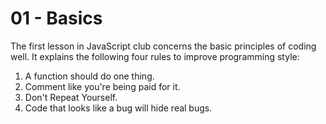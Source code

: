 # 01 - Basics

The first lesson in JavaScript club concerns the basic principles of coding
well. It explains the following four rules to improve programming style:

1. A function should do one thing.
2. Comment like you're being paid for it.
3. Don't Repeat Yourself.
4. Code that looks like a bug will hide real bugs.
